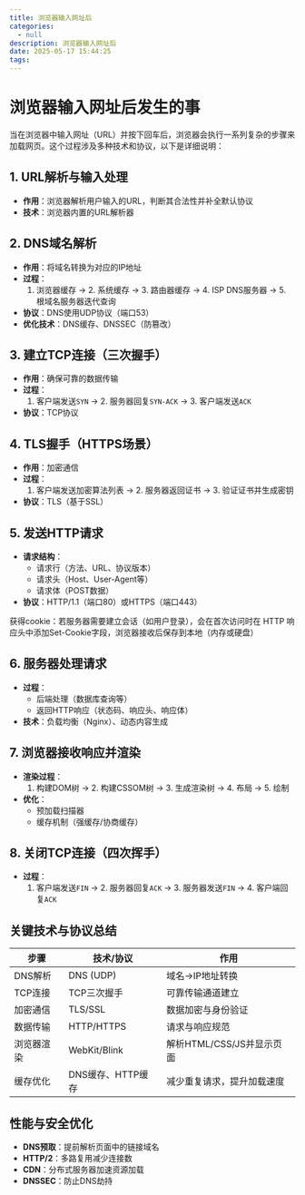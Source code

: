 ```yaml
---
title: 浏览器输入网址后
categories:
  - null
description: 浏览器输入网址后
date: 2025-05-17 15:44:25
tags:
---
```


# 浏览器输入网址后发生的事

当在浏览器中输入网址（URL）并按下回车后，浏览器会执行一系列复杂的步骤来加载网页。这个过程涉及多种技术和协议，以下是详细说明：

## 1. URL解析与输入处理
- **作用**：浏览器解析用户输入的URL，判断其合法性并补全默认协议
- **技术**：浏览器内置的URL解析器

## 2. DNS域名解析
- **作用**：将域名转换为对应的IP地址
- **过程**：
  1. 浏览器缓存 → 2. 系统缓存 → 3. 路由器缓存 → 4. ISP DNS服务器 → 5. 根域名服务器迭代查询
- **协议**：DNS使用UDP协议（端口53）
- **优化技术**：DNS缓存、DNSSEC（防篡改）

## 3. 建立TCP连接（三次握手）
- **作用**：确保可靠的数据传输
- **过程**：
  1. 客户端发送`SYN` → 2. 服务器回复`SYN-ACK` → 3. 客户端发送`ACK`
- **协议**：TCP协议

## 4. TLS握手（HTTPS场景）
- **作用**：加密通信
- **过程**：
  1. 客户端发送加密算法列表 → 2. 服务器返回证书 → 3. 验证证书并生成密钥
- **协议**：TLS（基于SSL）

## 5. 发送HTTP请求

- **请求结构**：
  - 请求行（方法、URL、协议版本）
  - 请求头（Host、User-Agent等）
  - 请求体（POST数据）
- **协议**：HTTP/1.1（端口80）或HTTPS（端口443）

获得cookie：若服务器需要建立会话（如用户登录），会在首次访问时在 HTTP 响应头中添加Set-Cookie字段，浏览器接收后保存到本地（内存或硬盘）  

## 6. 服务器处理请求
- **过程**：
  - 后端处理（数据库查询等）
  - 返回HTTP响应（状态码、响应头、响应体）
- **技术**：负载均衡（Nginx）、动态内容生成

## 7. 浏览器接收响应并渲染
- **渲染过程**：
  1. 构建DOM树 → 2. 构建CSSOM树 → 3. 生成渲染树 → 4. 布局 → 5. 绘制
- **优化**：
  - 预加载扫描器
  - 缓存机制（强缓存/协商缓存）

## 8. 关闭TCP连接（四次挥手）
- **过程**：
  1. 客户端发送`FIN` → 2. 服务器回复`ACK` → 3. 服务器发送`FIN` → 4. 客户端回复`ACK`

## 关键技术与协议总结

| 步骤               | 技术/协议                | 作用                          |
|--------------------|-------------------------|-------------------------------|
| DNS解析           | DNS (UDP)              | 域名→IP地址转换               |
| TCP连接           | TCP三次握手            | 可靠传输通道建立              |
| 加密通信          | TLS/SSL               | 数据加密与身份验证            |
| 数据传输          | HTTP/HTTPS             | 请求与响应规范                |
| 浏览器渲染        | WebKit/Blink          | 解析HTML/CSS/JS并显示页面      |
| 缓存优化          | DNS缓存、HTTP缓存      | 减少重复请求，提升加载速度    |

## 性能与安全优化
- **DNS预取**：提前解析页面中的链接域名
- **HTTP/2**：多路复用减少连接数
- **CDN**：分布式服务器加速资源加载
- **DNSSEC**：防止DNS劫持